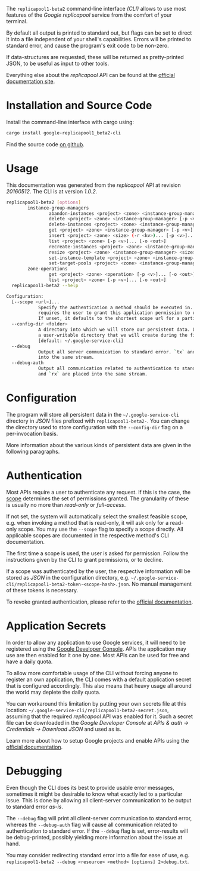 <!---
DO NOT EDIT !
This file was generated automatically from 'src/mako/cli/README.md.mako'
DO NOT EDIT !
-->
The `replicapool1-beta2` command-line interface *(CLI)* allows to use most features of the *Google replicapool* service from the comfort of your terminal.

By default all output is printed to standard out, but flags can be set to direct it into a file independent of your shell's
capabilities. Errors will be printed to standard error, and cause the program's exit code to be non-zero.

If data-structures are requested, these will be returned as pretty-printed JSON, to be useful as input to other tools.

Everything else about the *replicapool* API can be found at the
[official documentation site](https://developers.google.com/compute/docs/instance-groups/manager/v1beta2).

# Installation and Source Code

Install the command-line interface with cargo using:

```bash
cargo install google-replicapool1_beta2-cli
```

Find the source code [on github](https://github.com/Byron/google-apis-rs/tree/master/gen/replicapool1_beta2-cli).

# Usage

This documentation was generated from the *replicapool* API at revision *20160512*. The CLI is at version *1.0.2*.

```bash
replicapool1-beta2 [options]
        instance-group-managers
                abandon-instances <project> <zone> <instance-group-manager> (-r <kv>)... [-p <v>]... [-o <out>]
                delete <project> <zone> <instance-group-manager> [-p <v>]... [-o <out>]
                delete-instances <project> <zone> <instance-group-manager> (-r <kv>)... [-p <v>]... [-o <out>]
                get <project> <zone> <instance-group-manager> [-p <v>]... [-o <out>]
                insert <project> <zone> <size> (-r <kv>)... [-p <v>]... [-o <out>]
                list <project> <zone> [-p <v>]... [-o <out>]
                recreate-instances <project> <zone> <instance-group-manager> (-r <kv>)... [-p <v>]... [-o <out>]
                resize <project> <zone> <instance-group-manager> <size> [-p <v>]... [-o <out>]
                set-instance-template <project> <zone> <instance-group-manager> (-r <kv>)... [-p <v>]... [-o <out>]
                set-target-pools <project> <zone> <instance-group-manager> (-r <kv>)... [-p <v>]... [-o <out>]
        zone-operations
                get <project> <zone> <operation> [-p <v>]... [-o <out>]
                list <project> <zone> [-p <v>]... [-o <out>]
  replicapool1-beta2 --help

Configuration:
  [--scope <url>]...
            Specify the authentication a method should be executed in. Each scope
            requires the user to grant this application permission to use it.
            If unset, it defaults to the shortest scope url for a particular method.
  --config-dir <folder>
            A directory into which we will store our persistent data. Defaults to
            a user-writable directory that we will create during the first invocation.
            [default: ~/.google-service-cli]
  --debug
            Output all server communication to standard error. `tx` and `rx` are placed
            into the same stream.
  --debug-auth
            Output all communication related to authentication to standard error. `tx`
            and `rx` are placed into the same stream.

```

# Configuration

The program will store all persistent data in the `~/.google-service-cli` directory in *JSON* files prefixed with `replicapool1-beta2-`.  You can change the directory used to store configuration with the `--config-dir` flag on a per-invocation basis.

More information about the various kinds of persistent data are given in the following paragraphs.

# Authentication

Most APIs require a user to authenticate any request. If this is the case, the [scope][scopes] determines the 
set of permissions granted. The granularity of these is usually no more than *read-only* or *full-access*.

If not set, the system will automatically select the smallest feasible scope, e.g. when invoking a
method that is read-only, it will ask only for a read-only scope. 
You may use the `--scope` flag to specify a scope directly. 
All applicable scopes are documented in the respective method's CLI documentation.

The first time a scope is used, the user is asked for permission. Follow the instructions given 
by the CLI to grant permissions, or to decline.

If a scope was authenticated by the user, the respective information will be stored as *JSON* in the configuration
directory, e.g. `~/.google-service-cli/replicapool1-beta2-token-<scope-hash>.json`. No manual management of these tokens
is necessary.

To revoke granted authentication, please refer to the [official documentation][revoke-access].

# Application Secrets

In order to allow any application to use Google services, it will need to be registered using the 
[Google Developer Console][google-dev-console]. APIs the application may use are then enabled for it
one by one. Most APIs can be used for free and have a daily quota.

To allow more comfortable usage of the CLI without forcing anyone to register an own application, the CLI
comes with a default application secret that is configured accordingly. This also means that heavy usage
all around the world may deplete the daily quota.

You can workaround this limitation by putting your own secrets file at this location: 
`~/.google-service-cli/replicapool1-beta2-secret.json`, assuming that the required *replicapool* API 
was enabled for it. Such a secret file can be downloaded in the *Google Developer Console* at 
*APIs & auth -> Credentials -> Download JSON* and used as is.

Learn more about how to setup Google projects and enable APIs using the [official documentation][google-project-new].


# Debugging

Even though the CLI does its best to provide usable error messages, sometimes it might be desirable to know
what exactly led to a particular issue. This is done by allowing all client-server communication to be 
output to standard error *as-is*.

The `--debug` flag will print all client-server communication to standard error, whereas the `--debug-auth` flag
will cause all communication related to authentication to standard error.
If the `--debug` flag is set, error-results will be debug-printed, possibly yielding more information about the 
issue at hand.

You may consider redirecting standard error into a file for ease of use, e.g. `replicapool1-beta2 --debug <resource> <method> [options] 2>debug.txt`.


[scopes]: https://developers.google.com/+/api/oauth#scopes
[revoke-access]: http://webapps.stackexchange.com/a/30849
[google-dev-console]: https://console.developers.google.com/
[google-project-new]: https://developers.google.com/console/help/new/